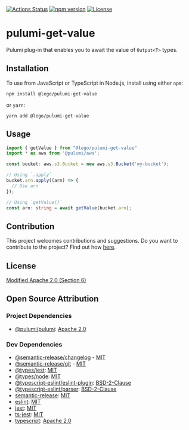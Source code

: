 [![Actions Status](https://github.com/LEGO/pulumi-get-value/actions/workflows/main.yml/badge.svg)](https://github.com/LEGO/pulumi-get-value/actions/workflows/main.yml)
[![npm version](https://badge.fury.io/js/@lego%2Fpulumi-get-value.svg)](https://www.npmjs.com/package/@lego/pulumi-get-value)
[![License](https://img.shields.io/npm/l/@lego/pulumi-get-value)](https://github.com/LEGO/pulumi-get-value/blob/main/LICENSE)

# pulumi-get-value
Pulumi plug-in that enables you to await the value of `Output<T>` types.

## Installation
To use from JavaScript or TypeScript in Node.js, install using either `npm`:

```
npm install @lego/pulumi-get-value
```

or `yarn`:
```
yarn add @lego/pulumi-get-value
```

## Usage
```typescript
import { getValue } from "@lego/pulumi-get-value"
import * as aws from '@pulumi/aws';

const bucket: aws.s3.Bucket = new aws.s3.Bucket('my-bucket');

// Using `.apply`
bucket.arn.apply((arn) => {
  // Use arn
});

// Using `getValue()`
const arn: string = await getValue(bucket.arn);
```

## Contribution

This project welcomes contributions and suggestions.
Do you want to contribute to the project? Find out how [here](CONTRIBUTING.md).

## License
[Modified Apache 2.0 (Section 6)](LICENSE)

## Open Source Attribution
### Project Dependencies

- [@pulumi/pulumi](https://www.npmjs.com/package/@pulumi/pulumi): [Apache 2.0](https://github.com/pulumi/pulumi/blob/master/LICENSE)
 
### Dev Dependencies

- [@semantic-release/changelog](https://www.npmjs.com/package/@semantic-release/changelog) - [MIT](https://github.com/semantic-release/changelog/blob/master/LICENSE)
- [@semantic-release/git](https://www.npmjs.com/package/@semantic-release/git) - [MIT](https://github.com/semantic-release/git/blob/master/LICENSE)
- [@types/jest](https://www.npmjs.com/package/@types/jest): [MIT](https://github.com/DefinitelyTyped/DefinitelyTyped/blob/master/LICENSE)
- [@types/node](https://www.npmjs.com/package/@types/node): [MIT](https://github.com/DefinitelyTyped/DefinitelyTyped/blob/master/LICENSE)
- [@typescript-eslint/eslint-plugin](https://www.npmjs.com/package/@typescript-eslint/eslint-plugin): [BSD-2-Clause](https://github.com/typescript-eslint/typescript-eslint/blob/main/LICENSE)
- [@typescript-eslint/parser](https://www.npmjs.com/package): [BSD-2-Clause](https://github.com/typescript-eslint/typescript-eslint/blob/main/LICENSE)
- [semantic-release](https://www.npmjs.com/package/semantic-release): [MIT](https://github.com/semantic-release/semantic-release/blob/master/LICENSE)
- [eslint](https://www.npmjs.com/package/eslint): [MIT](https://github.com/eslint/eslint/blob/main/LICENSE)
- [jest](https://www.npmjs.com/package/jest): [MIT](https://github.com/facebook/jest/blob/main/LICENSE)
- [ts-jest](https://www.npmjs.com/package/ts-jest): [MIT](https://github.com/kulshekhar/ts-jest/blob/main/LICENSE.md)
- [typescript](https://www.npmjs.com/package/typescript): [Apache 2.0](https://github.com/microsoft/TypeScript/blob/main/LICENSE.txt)